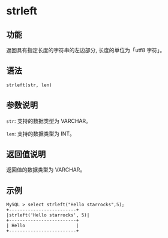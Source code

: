 # strleft

## 功能

返回具有指定长度的字符串的左边部分, 长度的单位为「utf8 字符」。

## 语法

```Haskell
strleft(str, len)
```

## 参数说明

`str`: 支持的数据类型为 VARCHAR。

`len`: 支持的数据类型为 INT。

## 返回值说明

返回值的数据类型为 VARCHAR。

## 示例

```Plain Text
MySQL > select strleft("Hello starrocks",5);
+-------------------------+
|strleft('Hello starrocks', 5)|
+-------------------------+
| Hello                   |
+-------------------------+
```
